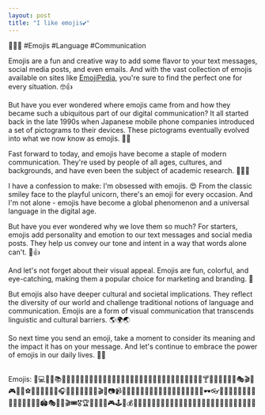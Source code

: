 ```yaml
---
layout: post
title: "I like emojis💕"
---
```


💬🤔🔤 #Emojis #Language #Communication

Emojis are a fun and creative way to add some flavor to your text messages, social media posts, and even emails. And with the vast collection of emojis available on sites like [EmojiPedia](https://emojipedia.org/), you're sure to find the perfect one for every situation. 🤓👍

But have you ever wondered where emojis came from and how they became such a ubiquitous part of our digital communication? It all started back in the late 1990s when Japanese mobile phone companies introduced a set of pictograms to their devices. These pictograms eventually evolved into what we now know as emojis. 📱💡

Fast forward to today, and emojis have become a staple of modern communication. They're used by people of all ages, cultures, and backgrounds, and have even been the subject of academic research. 🤔👨‍🎓

I have a confession to make: I'm obsessed with emojis. 😍 From the classic smiley face to the playful unicorn, there's an emoji for every occasion. And I'm not alone - emojis have become a global phenomenon and a universal language in the digital age.

But have you ever wondered why we love them so much? For starters, emojis add personality and emotion to our text messages and social media posts. They help us convey our tone and intent in a way that words alone can't. 🤗👍

And let's not forget about their visual appeal. Emojis are fun, colorful, and eye-catching, making them a popular choice for marketing and branding. 🎨

But emojis also have deeper cultural and societal implications. They reflect the diversity of our world and challenge traditional notions of language and communication. Emojis are a form of visual communication that transcends linguistic and cultural barriers. 🌎🌍🌏

So next time you send an emoji, take a moment to consider its meaning and the impact it has on your message. And let's continue to embrace the power of emojis in our daily lives. 💪🌟

<br>
Emojis:
👋💻📱🔬📚🌟🌞🌈🌊🌴🌺🌸🌼🌻🍁🍂🍃🌰🍄🍓🍇🍉🍌🍍🍔🍟🍕🍩🍪🍫🍭🍮🍯🍵🍶🍷🍸🍹🍺🍻🎂🎉🎁🎭🎬🎨🎮🎲🏀⚽️🎾🏐🎱🎳🎸🎤🎧🎼🎵🎶🎹🎺🎻🎯🎬🎥📷📹💡🔑🚪🚶‍♀️🏃‍♂️🧘‍♀️💆‍♂️💇‍♀️💅👠👒👟🧦🕶️👓💄💋💍🌙🌟🌠🎆🎇🎡🎢🎠🏰🗼🗽🏯🏟️🎭🎪🎫🎬🎟️🎖️🏆🏅🎯🎲🎳🎮🕹️🎰💰🔮🍚🍲🍜🍢🥟🍱🍗🥢🍵🍛🥠🍢🥡🥮🥞🥢🥟🥠🍚🍛🍜🍱🍢🍗🍲🍚